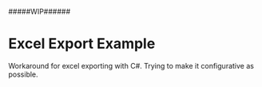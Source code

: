 #####WIP######
# Excel Export Example
Workaround for excel exporting with C#. Trying to make it configurative as possible.

